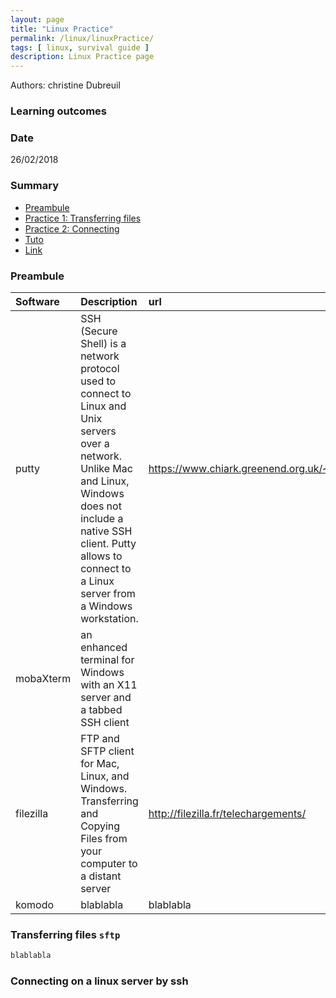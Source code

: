 ```yaml
---
layout: page
title: "Linux Practice"
permalink: /linux/linuxPractice/
tags: [ linux, survival guide ]
description: Linux Practice page
---
```


Authors: christine Dubreuil

### Learning outcomes

### Date
26/02/2018

### Summary

<!-- TOC depthFrom:2 depthTo:2 withLinks:1 updateOnSave:1 orderedList:0 -->
- [Preambule](#preambule)
- [Practice 1: Transferring files](#practice-1)
- [Practice 2: Connecting](#practice-2)
- [Tuto](#tuto)
- [Link](#link)

<a name="preambule"></a>
### Preambule

| Software  | Description | url | 
| :------------- | :------------- | :------------- | 
| putty | SSH (Secure Shell) is a network protocol used to connect to Linux and Unix servers over a network. Unlike Mac and Linux, Windows does not include a native SSH client. Putty allows to  connect to a Linux server from a Windows workstation.   | https://www.chiark.greenend.org.uk/~sgtatham/putty/latest.html| https://mobaxterm.mobatek.net/ |
| mobaXterm |an enhanced terminal for Windows with an X11 server and a tabbed SSH client
| filezilla |  FTP and SFTP client for Mac, Linux, and Windows. Transferring and Copying Files from your computer to a distant server | http://filezilla.fr/telechargements/  | 
| komodo|  blablabla  | blablabla | 

<a name="practice-1"></a>
### Transferring files `sftp`

```ruby
blablabla
```

<a name="practice-2"></a>
### Connecting on a linux server by ssh

